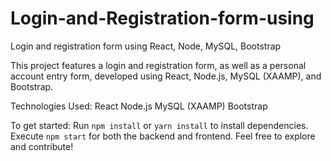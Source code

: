 # Login-and-Registration-form-using
Login and registration form using React, Node, MySQL, Bootstrap

This project features a login and registration form, as well as a personal account entry form, developed using React, Node.js, MySQL (XAAMP), and Bootstrap.

Technologies Used:
React
Node.js
MySQL (XAAMP)
Bootstrap

To get started:
Run `npm install` or `yarn install` to install dependencies.
Execute `npm start` for both the backend and frontend.
Feel free to explore and contribute!
